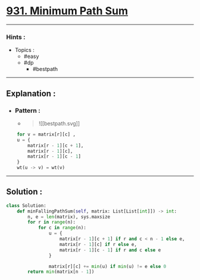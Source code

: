 # [931. Minimum Path Sum](https://leetcode.com/problems/minimum-falling-path-sum/)

---

### Hints :

-   Topics :
    -   #easy
    -   #dp
        -   #bestpath

---

## Explanation :

-   ### Pattern :

    -   > ![[bestpath.svg]]

```python
	for v = matrix[r][c] ,
	u = {
		matrix[r - 1][c + 1],
		matrix[r - 1][c],
		matrix[r - 1][c - 1]
	}
	wt(u -> v) = wt(v)
```

---

## Solution :

```python
class Solution:
    def minFallingPathSum(self, matrix: List[List[int]]) -> int:
        n, e = len(matrix), sys.maxsize
        for r in range(n):
            for c in range(n):
                u = {
                    matrix[r - 1][c + 1] if r and c < n - 1 else e,
                    matrix[r - 1][c] if r else e,
                    matrix[r - 1][c - 1] if r and c else e
                }

                matrix[r][c] += min(u) if min(u) != e else 0
        return min(matrix[n - 1])
```
